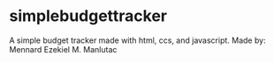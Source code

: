 # simplebudgettracker
A simple budget tracker made with html, ccs, and javascript.
Made by: Mennard Ezekiel M. Manlutac